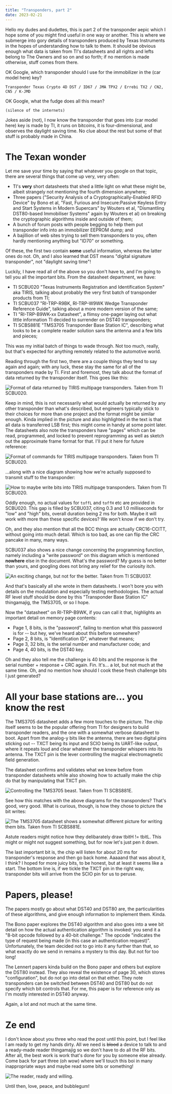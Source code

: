 ```yaml
---
title: "Transponders, part 2"
date: 2023-02-21
---
```


Hello my dudes and dudettes, this is part 2 of the transponder aepic which I hope some of you might find useful in one way or another. This is where we submerge into gory details of transponders produced by Texas Instruments in the hopes of understanding how to talk to them. It should be obvious enough what data is taken from TI's datasheets and all rights and lefts belong to The Owners and so on and so forth; if no mention is made otherwise, stuff comes from there.

OK Google, which transponder should I use for the immobilizer in the (car model here) key?

`Transponder Texas Crypto 4D DST / ID67 / JMA TPX2 / Errebi TX2 / CN2, CN5 / K-JMD`

OK Google, what the fudge does all this mean?

`(silence of the internets)`

Jokes aside (not), I now know the transponder that goes into (car model here) key is made by TI, it runs on bitcoins, it is four-dimensional, and observes the daylight saving time. No clue about the rest but some of that stuff is probably made in China.

# The Texan wonder

Let me save your time by saying that whatever you google on that topic, there are several things that come up very, very often:

* TI's **very** short datasheets that shed a little light on what these might be, albeit strangely not mentioning the fourth dimension anywhere;
* Three papers ("Security Analysis of a Cryptographically-Enabled RFID Device" by Bono et al, "Fast, Furious and Insecure:Passive Keyless Entry and Start Systems in Modern Supercars" by Wouters et al, "Dismantling DST80-based Immobiliser Systems" again by Wouters et al) on breaking the cryptographic algorithms inside and outside of them;
* A bunch of forum posts with people begging to help them put transponder info into an immobilizer EEPROM dump; and
* A bajillion of web sites trying to sell them transponders to you, often hardly mentioning anything but "ID70" or something.

Of these, the first two contain **some** useful information, whereas the latter ones do not. Oh, and I also learned that DST means "digital signature transponder", not "daylight saving time"!

Luckily, I have read all of the above so you don't have to, and I'm going to tell you all the important bits. From the datasheet department, we have:

* TI SCBU020 "Texas Instruments Registration and Identification System" aka TIRIS, talking about probably the very first batch of transponder products from TI;
* TI SCBU037 "RI-TRP-R9BK, RI-TRP-W9WK Wedge Transponder Reference Guide", talking about a more modern version of the same;
* TI "RI-TRP-B9WK-xx Datasheet", a flimsy one-pager laying out what little information TI decided to surrender on DST40 transponders;
* TI SCBS881E "TMS3705 Transponder Base Station IC", describing what looks to be a complete reader solution sans the antenna and a few bits and pieces;

This was my initial batch of things to wade through. Not too much, really, but that's expected for anything remotely related to the automotive world.

Reading through the first two, there are a couple things they tend to say again and again; with any luck, these stay the same for all of the transponders made by TI. First and foremost, they talk about the format of data returned by the transponder itself. This goes like this:

![Format of data returned by TIRIS multipage transponders. Taken from TI SCBU020.](/blarg/assets/20230221/mpt-data-format.png)

Keep in mind, this is not necessarily what would actually be returned by any other transponder than what's described, but engineers typically stick to their choices for more than one project and the format might be similar enough. Kinda implied in the picture and also highlighted in the text is that all data is transferred LSB first; this might come in handy at some point later. The datasheets also note the transponders have "pages" which can be read, programmed, and locked to prevent reprogramming as well as sketch out the approximate frame format for that. I'll put it here for future reference:

![Format of commands for TIRIS multipage transponders. Taken from TI SCBU020.](/blarg/assets/20230221/mpt-command-format.png)

...along with a nice diagram showing how we're actually supposed to transmit stuff to the transponder:

![How to maybe write bits into TIRIS multipage transponders. Taken from TI SCBU020.](/blarg/assets/20230221/mpt-write-low-level.png)

Oddly enough, no actual values for `toffL` and `toffH` etc are provided in SCBU020. This gap is filled by SCBU037, citing 0.3 and 1.0 milliseconds for "low" and "high" bits, overall duration being 2 ms for both. Maybe it will work with more than these specific devices? We won't know if we don't try.

Oh, and they also mention that all the BCC things are actually CRC16-CCITT, without going into much detail. Which is too bad, as one can flip the CRC pancake in many, many ways.

SCBU037 also shows a nice change concerning the programming function, namely including a "write password" on this diagram which is mentioned **nowhere** else in the document. What's the password? My guess is no better than yours, and googling does not bring any relief for the curiosity itch.

![An exciting change, but not for the better. Taken from TI SCBU037.](/blarg/assets/20230221/fancy-write-command.png)

And that's basically all she wrote in them datasheets. I won't bore you with details on the modulation and especially testing methodologies. The actual RF level stuff should be done by this "Transponder Base Station IC" thingamajig, the TMS3705, or so I hope.

Now the "datasheet" on RI-TRP-B9WK, if you can call it that, highlights an important detail on memory page contents:

* Page 1, 8 bits, is the "password", failing to mention what this password is for -- but hey, we've heard about this before somewhere?
* Page 2, 8 bits, is "Identification ID", whatever that means;
* Page 3, 32 bits, is the serial number and manufacturer code; and
* Page 4, 40 bits, is the DST40 key.

Oh and they also tell me the challenge is 40 bits and the response is the serial number + response + CRC again. Fin. It's... a lot, but not much at the same time. Oh, and no mention how should I cook these fresh challenge bits I just generated?

# All your base stations are... you know the rest

The TMS3705 datasheet adds a few more touches to the picture. The chip itself seems to be the popular offering from TI for designers to build transponder readers, and the one with a somewhat verbose datasheet to boot. Apart from the analog-y bits like the antenna, there are two digital pins sticking out -- TXCT being its input and SCIO being its UART-like output, where it repeats loud and clear whatever the transponder whispers into its antenna. The TXCT pin is the lever controlling the magical electromagnetic field generation.

The datasheet confirms and validates what we knew before from transponder datasheets while also showing how to actually make the chip do that by manipulating that TXCT pin.

![Controlling the TMS3705 beast. Taken from TI SCBS881E.](/blarg/assets/20230221/bs-write-command.png)

See how this matches with the above diagrams for the transponders? That's good, very good. What is curious, though, is how they chose to picture the bit writes:

![The TMS3705 datasheet shows a somewhat different picture for writing them bits. Taken from TI SCBS881E.](/blarg/assets/20230221/bs-trp-write.png)

Astute readers might notice how they delibarately draw tbitH != tbitL. This might or might not suggest something, but for now let's just pen it down.

The last important bit is, the chip will listen for about 20 ms for transponder's response and then go back home. Aaaaand that was about it, I think? I hoped for more juicy bits, to be honest, but at least it seems like a start. The bottom line is, if we tickle the TXCT pin in the right way, transponder bits will arrive from the SCIO pin for us to peruse.

# Papers, please!

The papers mostly go about what DST40 and DST80 are, the particularities of these algorithms, and give enough information to implement them. Kinda.

The Bono paper explores the DST40 algorithm and also goes into a wee bit detail on how the actual authentication algorithm is invoked: you send it a "8-bit opcode followed by a 40-bit challenge." The opcode "indicates the type of request being made (in this case an authentication request)". Unfortunately, the team decided not to go into it any further than that, so what exactly do we send in remains a mystery to this day. But not for too long!

The Lennert papers kinda build on the Bono paper and others but explore the DST80 instead. They also reveal the existence of page 30, which stores "configuration", but do not go into detail on that either. They note transponders can be switched between DST40 and DST80 but do not specify which bit controls that. For me, this paper is for reference only as I'm mostly interested in DST40 anyway.

Again, a lot and not much at the same time.

# Ze end

I don't know about you three who read the post until this point, but I feel like I am ready to get my hands dirty. All we need is ~~blood~~ a device to talk to and a ready-made reader thingamajig so we don't have to do all the RF bits. After all, the best work is work that's done for you by someone else already. Come back for part three (oh wow) where we'll touch this boi in many inappropriate ways and maybe read some bits or something!

![The reader, ready and willing.](/blarg/assets/20230221/bs-reader.jpg)

Until then, love, peace, and bubblegum!
